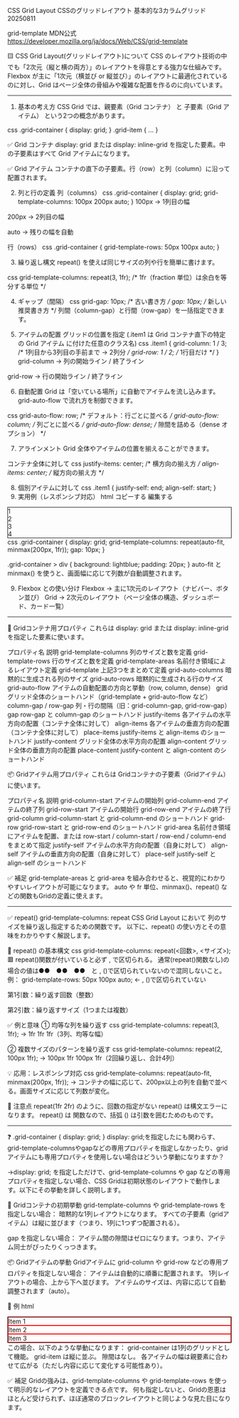 CSS Grid Layout CSSのグリッドレイアウト 基本的な3カラムグリッド 20250811

grid-template MDN公式
https://developer.mozilla.org/ja/docs/Web/CSS/grid-template

🟨 CSS Grid Layout(グリッドレイアウト)について
 CSS のレイアウト技術の中でも「2次元（縦と横の両方）」のレイアウトを得意とする強力な仕組みです。
Flexbox が主に「1次元（横並び or 縦並び）」のレイアウトに最適化されているのに対し、Grid はページ全体の骨組みや複雑な配置を作るのに向いています。

******************************************************************************************

1. 基本の考え方
CSS Grid では、親要素（Grid コンテナ） と 子要素（Grid アイテム） という2つの概念があります。

css
.grid-container { display: grid; }
.grid-item { ... }

✅ Grid コンテナ
display: grid または display: inline-grid を指定した要素。中の子要素はすべて Grid アイテムになります。

✅ Grid アイテム
コンテナの直下の子要素。行（row）と列（column）に沿って配置されます。

2. 列と行の定義
列（columns）
css
.grid-container {
  display: grid;
  grid-template-columns: 100px 200px auto;
}
100px → 1列目の幅

200px → 2列目の幅

auto → 残りの幅を自動

行（rows）
css
.grid-container {
  grid-template-rows: 50px 100px auto;
}

3. 繰り返し構文
repeat() を使えば同じサイズの列や行を簡単に書けます。

css
grid-template-columns: repeat(3, 1fr);
/* 1fr（fraction 単位）は余白を等分する単位 */

4. ギャップ（間隔）
css
grid-gap: 10px; /* 古い書き方 */
gap: 10px;      /* 新しい推奨書き方 */
列間（column-gap）と行間（row-gap）を一括指定できます。

5. アイテムの配置
グリッドの位置を指定
(.item1 は Grid コンテナ直下の特定の Grid アイテム に付けた任意のクラス名)
css
.item1 {
  grid-column: 1 / 3; /* 1列目から3列目の手前まで → 2列分 */
  grid-row: 1 / 2;    /* 1行目だけ */
}
grid-column → 列の開始ライン / 終了ライン

grid-row → 行の開始ライン / 終了ライン

6. 自動配置
Grid は「空いている場所」に自動でアイテムを流し込みます。
grid-auto-flow で流れ方を制御できます。

css
grid-auto-flow: row;    /* デフォルト：行ごとに並べる */
grid-auto-flow: column; /* 列ごとに並べる */
grid-auto-flow: dense;  /* 隙間を詰める（dense オプション） */

7. アラインメント
Grid 全体やアイテムの位置を揃えることができます。

コンテナ全体に対して
css
justify-items: center; /* 横方向の揃え方 */
align-items: center;   /* 縦方向の揃え方 */

8. 個別アイテムに対して
css
.item1 {
  justify-self: end;
  align-self: start;
}
9. 実用例（レスポンシブ対応）
html
コピーする
編集する
<div class="grid-container">
  <div>1</div>
  <div>2</div>
  <div>3</div>
  <div>4</div>
</div>
css
.grid-container {
  display: grid;
  grid-template-columns: repeat(auto-fit, minmax(200px, 1fr));
  gap: 10px;
}

.grid-container > div {
  background: lightblue;
  padding: 20px;
}
auto-fit と minmax() を使うと、画面幅に応じて列数が自動調整されます。

9. Flexbox との使い分け
Flexbox → 主に1次元のレイアウト（ナビバー、ボタン並び）
Grid → 2次元のレイアウト（ページ全体の構造、ダッシュボード、カード一覧）

******************************************************************************************

🧱 Gridコンテナ用プロパティ
これらは display: grid または display: inline-grid を指定した要素に使います。

プロパティ名	                説明
grid-template-columns	列のサイズと数を定義
grid-template-rows	    行のサイズと数を定義
grid-template-areas	    名前付き領域によるレイアウト定義
grid-template	        上記3つをまとめて定義
grid-auto-columns	    暗黙的に生成される列のサイズ
grid-auto-rows	        暗黙的に生成される行のサイズ
grid-auto-flow	        アイテムの自動配置の方向と挙動（row, column, dense）
grid	                グリッド全体のショートハンド（grid-template + grid-auto-flow など）
column-gap / row-gap	列・行の間隔（旧：grid-column-gap, grid-row-gap）
gap	                    row-gap と column-gap のショートハンド
justify-items	        各アイテムの水平方向の配置（コンテナ全体に対して）
align-items	            各アイテムの垂直方向の配置（コンテナ全体に対して）
place-items	            justify-items と align-items のショートハンド
justify-content	        グリッド全体の水平方向の配置
align-content	        グリッド全体の垂直方向の配置
place-content	        justify-content と align-content のショートハンド

📦 Gridアイテム用プロパティ
これらは Gridコンテナの子要素（Gridアイテム）に使います。

プロパティ名	                説明
grid-column-start	    アイテムの開始列
grid-column-end	        アイテムの終了列
grid-row-start	        アイテムの開始行
grid-row-end	        アイテムの終了行
grid-column	            grid-column-start と grid-column-end のショートハンド
grid-row	            grid-row-start と grid-row-end のショートハンド
grid-area	            名前付き領域にアイテムを配置、または row-start / column-start / row-end / column-end をまとめて指定
justify-self	        アイテムの水平方向の配置（自身に対して）
align-self	            アイテムの垂直方向の配置（自身に対して）
place-self	            justify-self と align-self のショートハンド

✅ 補足
grid-template-areas と grid-area を組み合わせると、視覚的にわかりやすいレイアウトが可能になります。
auto や fr 単位、minmax()、repeat() などの関数もGridの定義に使えます。
******************************************************************************************

✅ repeat()
grid-template-columns: repeat
CSS Grid Layout において 列のサイズを繰り返し指定するための関数です。
以下に、repeat() の使い方とその意味をわかりやすく解説します。

🧩 repeat() の基本構文
css
grid-template-columns: repeat(<回数>, <サイズ>);
🟥 repeat()関数が付いていると必ず , で区切られる。
通常(repeat()関数なし)の場合の値は●●　●●　●●　と , ()で区切られていないので混同しないこと。
例：  grid-template-rows: 50px 100px auto; ← , ()で区切られていない

第1引数：繰り返す回数（整数）

第2引数：繰り返すサイズ（1つまたは複数）

✅ 例と意味
① 均等な列を繰り返す
css
grid-template-columns: repeat(3, 1fr);
→ 1fr 1fr 1fr（3列、均等な幅）

② 複数サイズのパターンを繰り返す
css
grid-template-columns: repeat(2, 100px 1fr);
→ 100px 1fr 100px 1fr（2回繰り返し、合計4列）

💡 応用：レスポンシブ対応
css
grid-template-columns: repeat(auto-fit, minmax(200px, 1fr));
→ コンテナの幅に応じて、200px以上の列を自動で並べる。画面サイズに応じて列数が変化。

🛑 注意点
repeat(1fr 2fr) のように、回数の指定がない repeat() は構文エラーになります。
repeat() は 関数なので、括弧 () は引数を囲むためのものです。


******************************************************************************************

❓ .grid-container { display: grid; } display: grid;を指定したにも関わらす、grid-template-columnsやgapなどの専用プロパティを指定しなかったり、gridアイテムにも専用プロパティを使用しない場合はどういう挙動になりますか？

→display: grid; を指定しただけで、grid-template-columns や gap などの専用プロパティを指定しない場合、CSS Gridは初期状態のレイアウトで動作します。以下にその挙動を詳しく説明します。

🧱 Gridコンテナの初期挙動
grid-template-columns や grid-template-rows を指定しない場合：
暗黙的な1列レイアウトになります。
すべての子要素（gridアイテム）は縦に並びます（つまり、1列に1つずつ配置される）。

gap を指定しない場合：
アイテム間の隙間はゼロになります。つまり、アイテム同士がぴったりくっつきます。

📦 Gridアイテムの挙動
Gridアイテムに grid-column や grid-row などの専用プロパティを指定しない場合：
アイテムは自動的に順番に配置されます。
1列レイアウトの場合、上から下へ並びます。
アイテムのサイズは、内容に応じて自動調整されます（auto）。

🧪 例
html
<style>
.grid-container {
  display: grid;
  border: 1px solid black;
}
.grid-item {
  border: 1px solid red;
}
</style>

<div class="grid-container">
  <div class="grid-item">Item 1</div>
  <div class="grid-item">Item 2</div>
  <div class="grid-item">Item 3</div>
</div>
この場合、以下のような挙動になります：
grid-container は1列のグリッドとして機能。
grid-item は縦に並ぶ。
隙間はなし。
各アイテムの幅は親要素に合わせて広がる（ただし内容に応じて変化する可能性あり）。

✅ 補足
Gridの強みは、grid-template-columns や grid-template-rows を使って明示的なレイアウトを定義できる点です。
何も指定しないと、Gridの恩恵はほとんど受けられず、ほぼ通常のブロックレイアウトと同じような見た目になります。